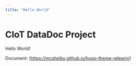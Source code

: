 ```yaml
---
title: "Hello World"
---
```


# CIoT DataDoc Project

Hello World!

Document: (https://mcshelby.github.io/hugo-theme-relearn/)
